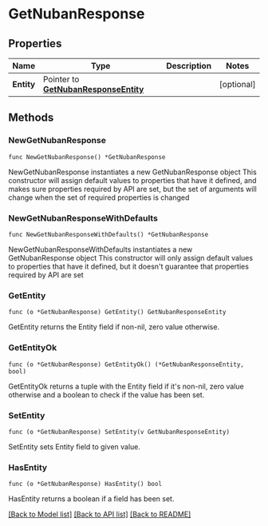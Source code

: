 # GetNubanResponse

## Properties

Name | Type | Description | Notes
------------ | ------------- | ------------- | -------------
**Entity** | Pointer to [**GetNubanResponseEntity**](GetNubanResponseEntity.md) |  | [optional] 

## Methods

### NewGetNubanResponse

`func NewGetNubanResponse() *GetNubanResponse`

NewGetNubanResponse instantiates a new GetNubanResponse object
This constructor will assign default values to properties that have it defined,
and makes sure properties required by API are set, but the set of arguments
will change when the set of required properties is changed

### NewGetNubanResponseWithDefaults

`func NewGetNubanResponseWithDefaults() *GetNubanResponse`

NewGetNubanResponseWithDefaults instantiates a new GetNubanResponse object
This constructor will only assign default values to properties that have it defined,
but it doesn't guarantee that properties required by API are set

### GetEntity

`func (o *GetNubanResponse) GetEntity() GetNubanResponseEntity`

GetEntity returns the Entity field if non-nil, zero value otherwise.

### GetEntityOk

`func (o *GetNubanResponse) GetEntityOk() (*GetNubanResponseEntity, bool)`

GetEntityOk returns a tuple with the Entity field if it's non-nil, zero value otherwise
and a boolean to check if the value has been set.

### SetEntity

`func (o *GetNubanResponse) SetEntity(v GetNubanResponseEntity)`

SetEntity sets Entity field to given value.

### HasEntity

`func (o *GetNubanResponse) HasEntity() bool`

HasEntity returns a boolean if a field has been set.


[[Back to Model list]](../README.md#documentation-for-models) [[Back to API list]](../README.md#documentation-for-api-endpoints) [[Back to README]](../README.md)


